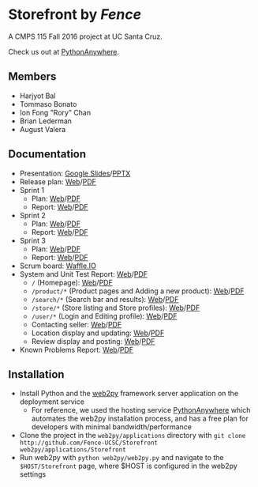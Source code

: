 # Storefront by *Fence*
A CMPS 115 Fall 2016 project at UC Santa Cruz.

Check us out at [PythonAnywhere](https://fence.pythonanywhere.com).

## Members
* Harjyot Bal
* Tommaso Bonato
* Ion Fong "Rory" Chan
* Brian Lederman
* August Valera

## Documentation
* Presentation: [Google Slides](https://docs.google.com/presentation/d/12FC7L3qjBPTURlRjZnUYxmHMhlFeNLSTxkpVp7d3uiE)/[PPTX](docs/Presentation.pptx)
* Release plan: [Web](docs/ReleasePlan.md)/[PDF](https://gitprint.com/Fence-UCSC/Storefront/blob/master/docs/ReleasePlan.md)
* Sprint 1
  * Plan: [Web](docs/Sprint1/Sprint1Plan.md)/[PDF](https://gitprint.com/Fence-UCSC/Storefront/blob/master/docs/Sprint1/Sprint1Plan.md)
  * Report: [Web](docs/Sprint1/Sprint1Report.md)/[PDF](https://gitprint.com/Fence-UCSC/Storefront/blob/master/docs/Sprint1/Sprint1Report.md)
* Sprint 2
  * Plan: [Web](docs/Sprint2/Sprint2Plan.md)/[PDF](https://gitprint.com/Fence-UCSC/Storefront/blob/master/docs/Sprint2/Sprint2Plan.md)
  * Report: [Web](docs/Sprint2/Sprint2Report.md)/[PDF](https://gitprint.com/Fence-UCSC/Storefront/blob/master/docs/Sprint2/Sprint2Report.md)
* Sprint 3
  * Plan: [Web](docs/Sprint3/Sprint3Plan.md)/[PDF](https://gitprint.com/Fence-UCSC/Storefront/blob/master/docs/Sprint3/Sprint3Plan.md)
  * Report: [Web](docs/Sprint3/Sprint3Report.md)/[PDF](https://gitprint.com/Fence-UCSC/Storefront/blob/master/docs/Sprint3/Sprint3Report.md)
* Scrum board: [Waffle.IO](https://waffle.io/Fence-UCSC/Storefront)
* System and Unit Test Report: [Web](docs/SysUnitTestReport.md)/[PDF](https://gitprint.com/Fence-UCSC/Storefront/blob/master/docs/SysUnitTestReport.md)
  * `/` (Homepage): [Web](testing/HomeUnitTest.md)/[PDF](https://gitprint.com/Fence-UCSC/Storefront/blob/master/testing/HomeUnitTest.md)
  * `/product/*` (Product pages and Adding a new product): [Web](testing/ProductUnitTest.md)/[PDF](https://gitprint.com/Fence-UCSC/Storefront/blob/master/testing/ProductUnitTest.md)
  * `/search/*` (Search bar and results): [Web](testing/SearchUnitTest.md)/[PDF](https://gitprint.com/Fence-UCSC/Storefront/blob/master/testing/SearchUnitTest.md)
  * `/store/*` (Store listing and Store profiles): [Web](testing/StoreUnitTest.md)/[PDF](https://gitprint.com/Fence-UCSC/Storefront/blob/master/testing/StoreUnitTest.md)
  * `/user/*` (Login and Editing profile): [Web](testing/LoginUnitTest.md)/[PDF](https://gitprint.com/Fence-UCSC/Storefront/blob/master/testing/LoginUnitTest.md)
  * Contacting seller: [Web](testing/ContactUnitTest.md)/[PDF](https://gitprint.com/Fence-UCSC/Storefront/blob/master/testing/ContactUnitTest.md)
  * Location display and updating: [Web](testing/LocationUnitTest.md)/[PDF](https://gitprint.com/Fence-UCSC/Storefront/blob/master/testing/LocationUnitTest.md)
  * Review display and posting: [Web](testing/ReviewUnitTest.md)/[PDF](https://gitprint.com/Fence-UCSC/Storefront/blob/master/testing/ReviewUnitTest.md)
* Known Problems Report: [Web](docs/KnownProbReport.md)/[PDF](https://gitprint.com/Fence-UCSC/Storefront/blob/master/docs/KnownProbReport.md)

## Installation
* Install Python and the [web2py](http://github.com/web2py/web2py) framework server application on the deployment service
  * For reference, we used the hosting service [PythonAnywhere](http://pythonanywhere.com) which automates the web2py installation process, and has a free plan for developers with minimal bandwidth/performance
* Clone the project in the `web2py/applications` directory with `git clone http://github.com/Fence-UCSC/Storefront web2py/applications/Storefront`
* Run web2py with `python web2py/web2py.py` and navigate to the `$HOST/Storefront` page, where $HOST is configured in the web2py settings
